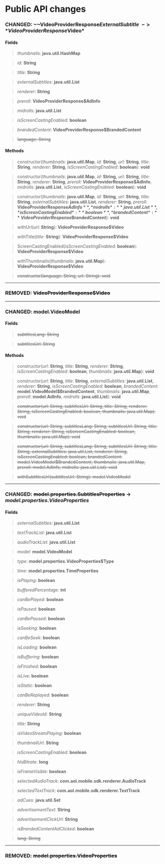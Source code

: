 # Public API changes
### CHANGED:  ~~VideoProviderResponse$ExternalSubtitle~~ -> *VideoProviderResponse$Video*
#### Fields


> *thumbnails*: **java.util.HashMap**

> *id*: **String**

> *title*: **String**

> *externalSubtitles*: **java.util.List**

> *renderer*: **String**

> *preroll*: **VideoProviderResponse$AdInfo**

> *midrolls*: **java.util.List**

> *isScreenCastingEnabled*: **boolean**

> *brandedContent*: **VideoProviderResponse$BrandedContent**

> ~~language: String~~


#### Methods


> constructor(*thumbnails*: **java.util.Map**, *id*: **String**, *url*: **String**, *title*: **String**, *renderer*: **String**, *isScreenCastingEnabled*: **boolean**): **void**

> constructor(*thumbnails*: **java.util.Map**, *id*: **String**, *url*: **String**, *title*: **String**, *renderer*: **String**, *preroll*: **VideoProviderResponse$AdInfo**, *midrolls*: **java.util.List**, *isScreenCastingEnabled*: **boolean**): **void**

> constructor(*thumbnails*: **java.util.Map**, *id*: **String**, *url*: **String**, *title*: **String**, *externalSubtitiles*: **java.util.List**, *renderer*: **String**, *preroll*: **VideoProviderResponse$AdInfo**, *midrolls*: **java.util.List**, *isScreenCastingEnabled*: **boolean**, *brandedContent*: **VideoProviderResponse$BrandedContent**): **void**

> withUrl(*url*: **String**): **VideoProviderResponse$Video**

> withTitle(*title*: **String**): **VideoProviderResponse$Video**

> ScreenCastingEnabled(*isScreenCastingEnabled*: **boolean**): **VideoProviderResponse$Video**

> withThumbnails(*thumbnails*: **java.util.Map**): **VideoProviderResponse$Video**

> ~~constructor(language: String, url: String): void~~


-----

### REMOVED: ~~VideoProviderResponse$Video~~


-----

### CHANGED:  model.VideoModel
#### Fields


> ~~subtitlesLang: String~~

> ~~subtitlesUrl: String~~


#### Methods


> constructor(*url*: **String**, *title*: **String**, *renderer*: **String**, *isScreenCastingEnabled*: **boolean**, *thumbnails*: **java.util.Map**): **void**

> constructor(*url*: **String**, *title*: **String**, *externalSubtitles*: **java.util.List**, *renderer*: **String**, *isScreenCastingEnabled*: **boolean**, *brandedContent*: **model.VideoModel$BrandedContent**, *thumbnails*: **java.util.Map**, *preroll*: **model.AdInfo**, *midrolls*: **java.util.List**): **void**

> ~~constructor(url: String, subtitlesUrl: String, title: String, renderer: String, isScreenCastingEnabled: boolean, thumbnails: java.util.Map): void~~

> ~~constructor(url: String, subtitlesLang: String, subtitlesUrl: String, title: String, renderer: String, isScreenCastingEnabled: boolean, thumbnails: java.util.Map): void~~

> ~~constructor(url: String, subtitlesLang: String, subtitlesUrl: String, title: String, externalSubtitles: java.util.List, renderer: String, isScreenCastingEnabled: boolean, brandedContent: model.VideoModel$BrandedContent, thumbnails: java.util.Map, preroll: model.AdInfo, midrolls: java.util.List): void~~

> ~~withSubtitlesUrl(subtitlesUrl: String): model.VideoModel~~


-----

### CHANGED:  ~~model.properties.SubtitlesProperties~~ -> *model.properties.VideoProperties*
#### Fields


> *externalSubtitles*: **java.util.List**

> *textTrackList*: **java.util.List**

> *audioTrackList*: **java.util.List**

> *model*: **model.VideoModel**

> *type*: **model.properties.VideoProperties$Type**

> *time*: **model.properties.TimeProperties**

> *isPlaying*: **boolean**

> *bufferedPercentage*: **int**

> *canBePlayed*: **boolean**

> *isPaused*: **boolean**

> *canBePaused*: **boolean**

> *isSeeking*: **boolean**

> *canBeSeek*: **boolean**

> *isLoading*: **boolean**

> *isBuffering*: **boolean**

> *isFinished*: **boolean**

> *isLive*: **boolean**

> *isStatic*: **boolean**

> *canBeReplayed*: **boolean**

> *renderer*: **String**

> *uniqueVideoId*: **String**

> *title*: **String**

> *isVideoStreamPlaying*: **boolean**

> *thumbnailUrl*: **String**

> *isScreenCastingEnabled*: **boolean**

> *hlsBitrate*: **long**

> *isFrameVisible*: **boolean**

> *selectedAudioTrack*: **com.aol.mobile.sdk.renderer.AudioTrack**

> *selectedTextTrack*: **com.aol.mobile.sdk.renderer.TextTrack**

> *adCues*: **java.util.Set**

> *advertisementText*: **String**

> *advertisementClickUrl*: **String**

> *isBrandedContentAdClicked*: **boolean**

> ~~lang: String~~




-----

### REMOVED: ~~model.properties.VideoProperties~~
